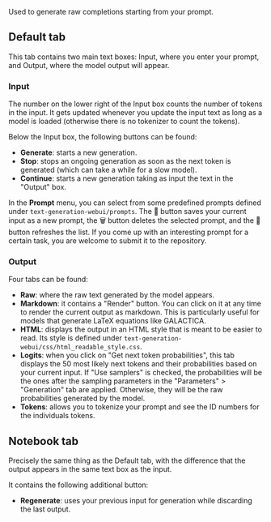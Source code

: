Used to generate raw completions starting from your prompt.

## Default tab

This tab contains two main text boxes: Input, where you enter your prompt, and Output, where the model output will appear.

### Input

The number on the lower right of the Input box counts the number of tokens in the input. It gets updated whenever you update the input text as long as a model is loaded (otherwise there is no tokenizer to count the tokens).

Below the Input box, the following buttons can be found:

* **Generate**: starts a new generation.
* **Stop**: stops an ongoing generation as soon as the next token is generated (which can take a while for a slow model).
* **Continue**: starts a new generation taking as input the text in the "Output" box.

In the **Prompt** menu, you can select from some predefined prompts defined under `text-generation-webui/prompts`. The 💾 button saves your current input as a new prompt, the 🗑️ button deletes the selected prompt, and the 🔄 button refreshes the list. If you come up with an interesting prompt for a certain task, you are welcome to submit it to the repository.

### Output

Four tabs can be found:

* **Raw**: where the raw text generated by the model appears.
* **Markdown**: it contains a "Render" button. You can click on it at any time to render the current output as markdown. This is particularly useful for models that generate LaTeX equations like GALACTICA.
* **HTML**: displays the output in an HTML style that is meant to be easier to read. Its style is defined under `text-generation-webui/css/html_readable_style.css`.
* **Logits**: when you click on "Get next token probabilities", this tab displays the 50 most likely next tokens and their probabilities based on your current input. If "Use samplers" is checked, the probabilities will be the ones after the sampling parameters in the "Parameters" > "Generation" tab are applied. Otherwise, they will be the raw probabilities generated by the model.
* **Tokens**: allows you to tokenize your prompt and see the ID numbers for the individuals tokens.

## Notebook tab

Precisely the same thing as the Default tab, with the difference that the output appears in the same text box as the input. 

It contains the following additional button:

* **Regenerate**: uses your previous input for generation while discarding the last output.
